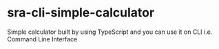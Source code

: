 # sra-cli-simple-calculator
Simple calculator built by using TypeScript and you can use it on CLI i.e. Command Line Interface
